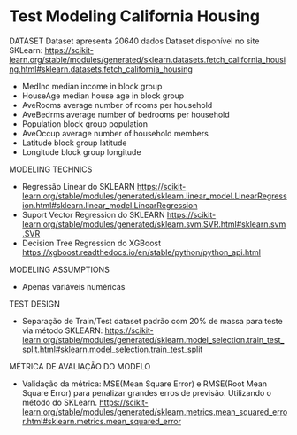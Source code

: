 # Test Modeling California Housing
DATASET
Dataset apresenta 20640 dados
Dataset disponível no site SKLearn: https://scikit-learn.org/stable/modules/generated/sklearn.datasets.fetch_california_housing.html#sklearn.datasets.fetch_california_housing

- MedInc        median income in block group
- HouseAge      median house age in block group
- AveRooms      average number of rooms per household
- AveBedrms     average number of bedrooms per household
- Population    block group population
- AveOccup      average number of household members
- Latitude      block group latitude
- Longitude     block group longitude

MODELING TECHNICS
- Regressão Linear do SKLEARN https://scikit-learn.org/stable/modules/generated/sklearn.linear_model.LinearRegression.html#sklearn.linear_model.LinearRegression
- Suport Vector Regression do SKLEARN https://scikit-learn.org/stable/modules/generated/sklearn.svm.SVR.html#sklearn.svm.SVR
- Decision Tree Regression do XGBoost https://xgboost.readthedocs.io/en/stable/python/python_api.html

MODELING ASSUMPTIONS
- Apenas variáveis numéricas

TEST DESIGN
- Separação de Train/Test dataset padrão com 20% de massa para teste via método SKLEARN: https://scikit-learn.org/stable/modules/generated/sklearn.model_selection.train_test_split.html#sklearn.model_selection.train_test_split

MÉTRICA DE AVALIAÇÃO DO MODELO
- Validação da métrica: MSE(Mean Square Error) e RMSE(Root Mean Square Error) para penalizar grandes erros de previsão. Utilizando o método do SKLearn. https://scikit-learn.org/stable/modules/generated/sklearn.metrics.mean_squared_error.html#sklearn.metrics.mean_squared_error

